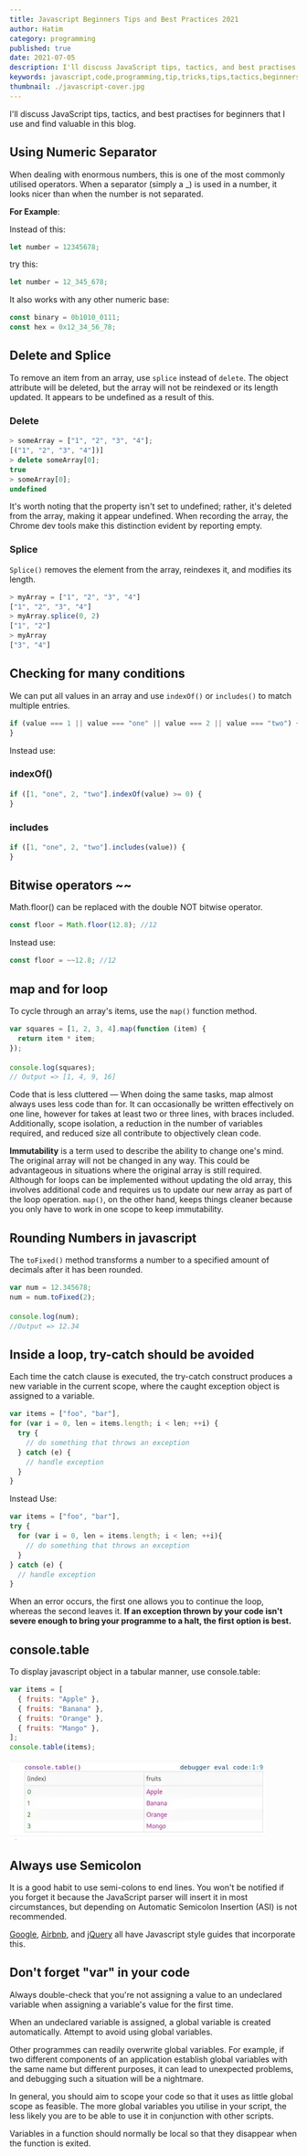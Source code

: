 ```yaml
---
title: Javascript Beginners Tips and Best Practices 2021
author: Hatim
category: programming
published: true
date: 2021-07-05
description: I'll discuss JavaScript tips, tactics, and best practises for beginners that I use and find valuable in this blog.
keywords: javascript,code,programming,tip,tricks,tips,tactics,beginners,const,console,table,map,for,loop,try,catch,delete,splice,indexOf,includes,conditions,guide,practises,best,var,semicolons
thumbnail: ./javascript-cover.jpg
---
```


I'll discuss JavaScript tips, tactics, and best practises for beginners that I use and find valuable in this blog.

## Using Numeric Separator

When dealing with enormous numbers, this is one of the most commonly utilised operators.
When a separator (simply a \_) is used in a number, it looks nicer than when the number is not separated.

**For Example**:

Instead of this:

```javascript
let number = 12345678;
```

try this:

```javascript
let number = 12_345_678;
```

It also works with any other numeric base:

```javascript
const binary = 0b1010_0111;
const hex = 0x12_34_56_78;
```

## Delete and Splice

To remove an item from an array, use `splice` instead of `delete`.
The object attribute will be deleted, but the array will not be reindexed or its length updated. It appears to be undefined as a result of this.

### Delete

```javascript
> someArray = ["1", "2", "3", "4"];
[("1", "2", "3", "4"])]
> delete someArray[0];
true
> someArray[0];
undefined
```

It's worth noting that the property isn't set to undefined; rather, it's deleted from the array, making it appear undefined. When recording the array, the Chrome dev tools make this distinction evident by reporting empty.

### Splice

`Splice()` removes the element from the array, reindexes it, and modifies its length.

```javascript
> myArray = ["1", "2", "3", "4"]
["1", "2", "3", "4"]
> myArray.splice(0, 2)
["1", "2"]
> myArray
["3", "4"]
```

## Checking for many conditions

We can put all values in an array and use `indexOf()` or `includes()` to match multiple entries.

```javascript
if (value === 1 || value === "one" || value === 2 || value === "two") {
}
```

Instead use:

### indexOf()

```javascript
if ([1, "one", 2, "two"].indexOf(value) >= 0) {
}
```

### includes

```javascript
if ([1, "one", 2, "two"].includes(value)) {
}
```

## Bitwise operators ~~

Math.floor() can be replaced with the double NOT bitwise operator.

```javascript
const floor = Math.floor(12.8); //12
```

Instead use:

```javascript
const floor = ~~12.8; //12
```

## map and for loop

To cycle through an array's items, use the `map()` function method.

```javascript
var squares = [1, 2, 3, 4].map(function (item) {
  return item * item;
});

console.log(squares);
// Output => [1, 4, 9, 16]
```

Code that is less cluttered — When doing the same tasks, map almost always uses less code than for. It can occasionally be written effectively on one line, however for takes at least two or three lines, with braces included. Additionally, scope isolation, a reduction in the number of variables required, and reduced size all contribute to objectively clean code.

**Immutability** is a term used to describe the ability to change one's mind. The original array will not be changed in any way. This could be advantageous in situations where the original array is still required. Although for loops can be implemented without updating the old array, this involves additional code and requires us to update our new array as part of the loop operation. `map()`, on the other hand, keeps things cleaner because you only have to work in one scope to keep immutability.

## Rounding Numbers in javascript

The `toFixed()` method transforms a number to a specified amount of decimals after it has been rounded.

```javascript
var num = 12.345678;
num = num.toFixed(2);

console.log(num);
//Output => 12.34
```

## Inside a loop, try-catch should be avoided

Each time the catch clause is executed, the try-catch construct produces a new variable in the current scope, where the caught exception object is assigned to a variable.

```javascript
var items = ["foo", "bar"],
for (var i = 0, len = items.length; i < len; ++i) {
  try {
    // do something that throws an exception
  } catch (e) {
    // handle exception
  }
}

```

Instead Use:

```javascript
var items = ["foo", "bar"],
try {
  for (var i = 0, len = items.length; i < len; ++i){
    // do something that throws an exception
  }
} catch (e) {
  // handle exception
}
```

When an error occurs, the first one allows you to continue the loop, whereas the second leaves it.
**If an exception thrown by your code isn't severe enough to bring your programme to a halt, the first option is best.**

## console.table

To display javascript object in a tabular manner, use console.table:

```javascript
var items = [
  { fruits: "Apple" },
  { fruits: "Banana" },
  { fruits: "Orange" },
  { fruits: "Mango" },
];
console.table(items);
```

![console.table()](./javascript-table-output.webp)

## Always use Semicolon

It is a good habit to use semi-colons to end lines.
You won't be notified if you forget it because the JavaScript parser will insert it in most circumstances, but depending on Automatic Semicolon Insertion (ASI) is not recommended.

[Google](https://google.github.io/styleguide/jsguide.html#formatting-semicolons-are-required), [Airbnb](https://github.com/airbnb/javascript#semicolons), and [jQuery](https://contribute.jquery.org/style-guide/js/#semicolons) all have Javascript style guides that incorporate this.

## Don't forget "var" in your code

Always double-check that you're not assigning a value to an undeclared variable when assigning a variable's value for the first time.

When an undeclared variable is assigned, a global variable is created automatically.
Attempt to avoid using global variables.

Other programmes can readily overwrite global variables.
For example, if two different components of an application establish global variables with the same name but different purposes, it can lead to unexpected problems, and debugging such a situation will be a nightmare.

In general, you should aim to scope your code so that it uses as little global scope as feasible. The more global variables you utilise in your script, the less likely you are to be able to use it in conjunction with other scripts.

Variables in a function should normally be local so that they disappear when the function is exited.

